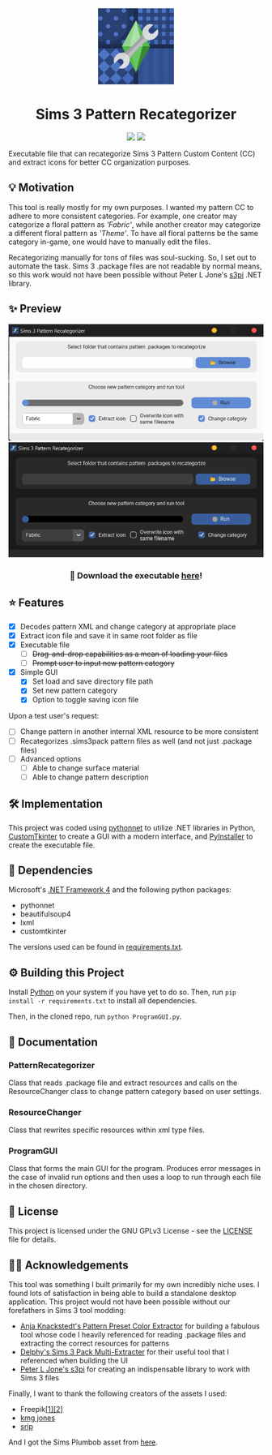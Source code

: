 <div align="center">
  <img src="preview/icon.png" width="150">
</div>
<h1 align="center">Sims 3 Pattern Recategorizer</h1>
<p align="center">
  <img src="https://img.shields.io/badge/Python-FFD43B?style=for-the-badge&logo=python&logoColor=blue">
  <img src="https://img.shields.io/badge/.NET-512BD4?style=for-the-badge&logo=dotnet&logoColor=white">
</p>

Executable file that can recategorize Sims 3 Pattern Custom Content (CC) and extract icons for better CC organization purposes.

## 💡 Motivation ##
This tool is really mostly for my own purposes. I wanted my pattern CC to adhere to more consistent categories. For example, one creator may categorize a floral pattern as *'Fabric'*, while another creator may categorize a different floral pattern as *'Theme'*. To have all floral patterns be the same category in-game, one would have to manually edit the files.

Recategorizing manually for tons of files was soul-sucking. So, I set out to automate the task. Sims 3 .package files are not readable by normal means, so this work would not have been possible without Peter L Jone's [s3pi](http://s3pi.sourceforge.net/) .NET library.


## ✨ Preview ##
<div align="center">
    <img src="preview/application-light.png" width="600">
    <img src="preview/application.png" width="600">
  <h3>🔗 Download the executable <a href="https://github.com/yauyenching/sims-3-pattern-recategorizer/releases/download/v1.0.0/Sims3PatternRecategorizer.exe">here</a>!</h3>
</div>

## ⭐ Features ##
* [x] Decodes pattern XML and change category at appropriate place
* [x] Extract icon file and save it in same root folder as file
* [x] Executable file
  * [ ] ~~Drag-and-drop capabilities as a mean of loading your files~~
  * [ ] ~~Prompt user to input new pattern category~~
* [X] Simple GUI
  * [X] Set load and save directory file path
  * [X] Set new pattern category
  * [X] Option to toggle saving icon file
  
Upon a test user's request:
* [ ] Change pattern in another internal XML resource to be more consistent
* [ ] Recategorizes .sims3pack pattern files as well (and not just .package files)
* [ ] Advanced options
  * [ ] Able to change surface material
  * [ ] Able to change pattern description

## 🛠️ Implementation ##
This project was coded using [pythonnet](https://github.com/pythonnet/pythonnet) to utilize .NET libraries in Python, [CustomTkinter](https://github.com/TomSchimansky/CustomTkinter) to create a GUI with a modern interface, and [PyInstaller](https://github.com/pyinstaller/pyinstaller) to create the executable file.

## 🧰 Dependencies ##
Microsoft's [.NET Framework 4](https://www.microsoft.com/en-my/download/details.aspx?id=17851) and the following python packages:
* pythonnet
* beautifulsoup4
* lxml
* customtkinter

The versions used can be found in [requirements.txt](https://github.com/yauyenching/sims-3-pattern-recategorizer/blob/main/requirements.txt).

## ⚙️ Building this Project ##
Install [Python](https://www.python.org/) on your system if you have yet to do so.  Then, run `pip install -r requirements.txt` to install all dependencies.

Then, in the cloned repo, run `python ProgramGUI.py`.

## 📖 Documentation ##
### PatternRecategorizer ###
Class that reads .package file and extract resources and calls on the ResourceChanger class to change pattern category based on user settings.

### ResourceChanger ###
Class that rewrites specific resources within xml type files.

### ProgramGUI ###
Class that forms the main GUI for the program. Produces error messages in the case of invalid run options and then uses a loop to run through each file in the chosen directory.

## 📝 License ##
This project is licensed under the GNU GPLv3 License - see the [LICENSE](https://github.com/yauyenching/sims-3-pattern-recategorizer/blob/main/LICENSE) file for details.

## 🙌🏻 Acknowledgements ##
This tool was something I built primarily for my own incredibly niche uses. I found lots of satisfaction in being able to build a standalone desktop application. This project would not have been possible without our forefathers in Sims 3 tool modding: 

* [Anja Knackstedt's Pattern Preset Color Extractor](https://code.google.com/archive/p/pattern-preset-color-extractor/) for building a fabulous tool whose code I heavily referenced for reading .package files and extracting the correct resources for patterns
* [Delphy's Sims 3 Pack Multi-Extracter](https://modthesims.info/d/364038/delphy-s-sims-3-pack-multi-extracter-updated-5th-sept-2009.html) for their useful tool that I referenced when building the UI
* [Peter L Jone's s3pi](http://s3pi.sourceforge.net/) for creating an indispensable library to work with Sims 3 files

Finally, I want to thank the following creators of the assets I used:
* Freepik[[1]](https://www.flaticon.com/free-icon/energy_2990806?term=execute&page=1&position=56&page=1&position=56&related_id=2990806&origin=style)[[2]](https://www.flaticon.com/free-icon/scraps_7096819?related_id=7096819&origin=search)
* [kmg jones](https://www.flaticon.com/free-icon/open-folder_3748664?term=open+folder&page=1&position=3&page=1&position=3&related_id=3748664&origin=style)
* [srip](https://www.flaticon.com/free-icon/double-wrench_1105683?term=wrench&page=1&position=29&page=1&position=29&related_id=1105683&origin=style)

And I got the Sims Plumbob asset from [here](https://wallpapersafari.com/w/Vm27TR).
